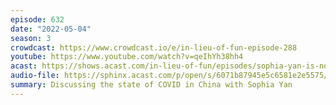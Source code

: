 ```yaml
---
episode: 632
date: "2022-05-04"
season: 3
crowdcast: https://www.crowdcast.io/e/in-lieu-of-fun-episode-288
youtube: https://www.youtube.com/watch?v=qeIhYh38hh4
acast: https://shows.acast.com/in-lieu-of-fun/episodes/sophia-yan-is-not-in-china
audio-file: https://sphinx.acast.com/p/open/s/6071b87945e5c6581e2e5575/e/628ac676f7a9350013265b18/media.mp3
summary: Discussing the state of COVID in China with Sophia Yan
---
```

